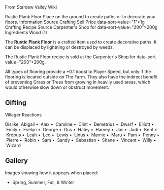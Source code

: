 From Stardew Valley Wiki

Rustic Plank Floor Place on the ground to create paths or to decorate your floors. Information Source Crafting Sell Price data-sort-value="1"&gt;1g Crafting Recipe Source Carpenter's Shop for data-sort-value="200"&gt;200g Ingredients Wood (1)

The **Rustic Plank Floor** is a crafted item used to create decorative paths. It can be displaced by lightning or destroyed by weeds.

The Rustic Plank Floor recipe is sold at the Carpenter's Shop for data-sort-value="200"&gt;200g.

All types of flooring provide a +0.1 boost to Player Speed, but only if the flooring is located outside on The Farm. They also have the indirect benefit of preventing Grass or Trees from growing in heavily used areas, which would otherwise slow down or obstruct movement.

## Gifting

Villager Reactions

Dislike  Abigail •  Alex •  Caroline •  Clint •  Demetrius •  Dwarf •  Elliott •  Emily •  Evelyn •  George •  Gus •  Haley •  Harvey •  Jas •  Jodi •  Kent •  Krobus •  Leah •  Leo •  Lewis •  Linus •  Marnie •  Maru •  Pam •  Penny •  Pierre •  Robin •  Sam •  Sandy •  Sebastian •  Shane •  Vincent •  Willy •  Wizard

## Gallery

Images showing how it appears when placed:

- Spring, Summer, Fall, &amp; Winter